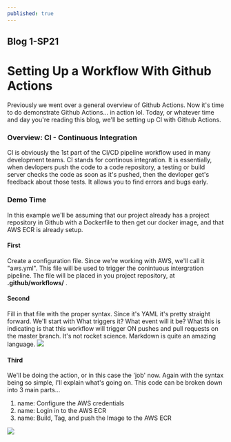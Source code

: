 ```yaml
---
published: true
---
```

## Blog 1-SP21

# Setting Up a Workflow With Github Actions

Previously we went over a general overview of Github Actions. Now it's time to do demonstrate Github Actions... in action lol. Today, or whatever time and day you're reading this blog, we'll be setting up CI with Github Actions.

### Overview: CI - Continuous Integration

CI is obviously the 1st part of the CI/CD pipeline workflow used in many development teams. CI stands for continous integration. It is essentially, when devlopers push the code to a code repository, a testing or build server checks the code as soon as it's pushed, then the devloper get's feedback about those tests. It allows you to find errors and bugs early.

### Demo Time

In this example we'll be assuming that our project already has a project repository in Github with a Dockerfile to then get our docker image, and that AWS ECR is already setup.

#### First

Create a configuration file. Since we're working with AWS, we'll call it "aws.yml". This file will be used to trigger the conintuous intergration pipeline. The file will be placed in you project repository, at **.github/workflows/** .

#### Second
Fill in that file with the proper syntax. Since it's YAML it's pretty straight forward. We'll start with What triggers it? What event will it be? What this is indicating is that this workflow will trigger ON pushes and pull requests on the master branch. It's not rocket science. Markdown is quite an amazing language.
![](https://cdn3.bbcode0.com/uploads/2021/2/27/52d30feeb85279c55dd7b3ff81052c0b-full.jpg)

#### Third

We'll be doing the action, or in this case the 'job' now. Again with the syntax being so simple, I'll explain what's going on. This code can be broken down into 3 main parts...

1. name: Configure the AWS credentials
2. name: Login in to the AWS ECR
3. name: Build, Tag, and push the Image to the AWS ECR

![](https://cdn3.bbcode0.com/uploads/2021/2/27/fc7b6fcd9715b9b532ff1f64192d0e9b-full.jpg)
